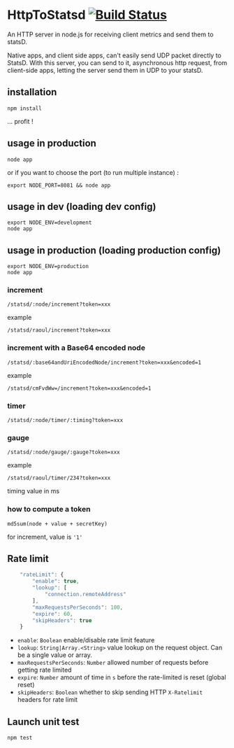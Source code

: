 # HttpToStatsd [![Build Status](https://travis-ci.org/M6Web/HttpToStatsd.png?branch=master)](https://travis-ci.org/M6Web/HttpToStatsd)

An HTTP server in node.js for receiving client metrics and send them to statsD.

Native apps, and client side apps, can't easily send UDP packet directly to StatsD.
With this server, you can send to it, asynchronous http request, from client-side apps, letting the server send them in UDP to your statsD.

## installation

```shell
npm install
```

... profit !

## usage in production

```
node app
```
or if you want to choose the port (to run multiple instance) :
```
export NODE_PORT=8081 && node app
```

## usage in dev (loading dev config)

```
export NODE_ENV=development
node app
```

## usage in production (loading production config)

```
export NODE_ENV=production
node app
```

### increment

```
/statsd/:node/increment?token=xxx
```

example

```
/statsd/raoul/increment?token=xxx
```

### increment with a Base64 encoded node

```
/statsd/:base64andUriEncodedNode/increment?token=xxx&encoded=1
```

example

```
/statsd/cmFvdWw=/increment?token=xxx&encoded=1
```


### timer

```
/statsd/:node/timer/:timing?token=xxx
```

### gauge

```
/statsd/:node/gauge/:gauge?token=xxx
```

example

```
/statsd/raoul/timer/234?token=xxx
```

timing value in ms

### how to compute a token

```
md5sum(node + value + secretKey)
```

for increment, value is ```'1'```


## Rate limit

``` js
    "rateLimit": {
        "enable": true,
        "lookup": [
            "connection.remoteAddress"
        ],
        "maxRequestsPerSeconds": 100,
        "expire": 60,
        "skipHeaders": true
    }
```

 - `enable`: `Boolean` enable/disable rate limit feature
 - `lookup`: `String|Array.<String>` value lookup on the request object. Can be a single value or array.
 - `maxRequestsPerSeconds`: `Number` allowed number of requests before getting rate limited
 - `expire`: `Number` amount of time in `s` before the rate-limited is reset (global reset)
 - `skipHeaders`: `Boolean` whether to skip sending HTTP `X-Ratelimit` headers for rate limit

## Launch unit test

```
npm test
```

